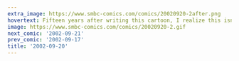```yaml
---
extra_image: https://www.smbc-comics.com/comics/20020920-2after.png
hovertext: Fifteen years after writing this cartoon, I realize this isn't how Russian Roulette works.
image: https://www.smbc-comics.com/comics/20020920-2.gif
next_comic: '2002-09-21'
prev_comic: '2002-09-17'
title: '2002-09-20'
---
```


